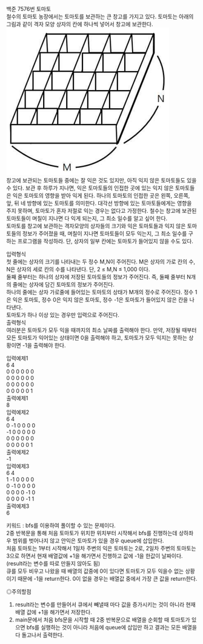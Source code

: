 백준 7576번 토마토  
철수의 토마토 농장에서는 토마토를 보관하는 큰 창고를 가지고 있다. 토마토는 아래의 그림과 같이 격자 모양 상자의 칸에 하나씩 넣어서 창고에 보관한다.   
![img.png](img.png)  
창고에 보관되는 토마토들 중에는 잘 익은 것도 있지만, 아직 익지 않은 토마토들도 있을 수 있다. 보관 후 하루가 지나면, 익은 토마토들의 인접한 곳에 있는 
익지 않은 토마토들은 익은 토마토의 영향을 받아 익게 된다. 하나의 토마토의 인접한 곳은 왼쪽, 오른쪽, 앞, 뒤 네 방향에 있는 토마토를 의미한다. 대각선 
방향에 있는 토마토들에게는 영향을 주지 못하며, 토마토가 혼자 저절로 익는 경우는 없다고 가정한다. 철수는 창고에 보관된 토마토들이 며칠이 지나면 다 익게 
되는지, 그 최소 일수를 알고 싶어 한다.  
토마토를 창고에 보관하는 격자모양의 상자들의 크기와 익은 토마토들과 익지 않은 토마토들의 정보가 주어졌을 때, 며칠이 지나면 토마토들이 모두 익는지, 그 최소 일수를 구하는 프로그램을 작성하라. 
단, 상자의 일부 칸에는 토마토가 들어있지 않을 수도 있다.  

입력형식  
첫 줄에는 상자의 크기를 나타내는 두 정수 M,N이 주어진다. M은 상자의 가로 칸의 수, N은 상자의 세로 칸의 수를 나타낸다. 단, 2 ≤ M,N ≤ 1,000 이다.  
둘째 줄부터는 하나의 상자에 저장된 토마토들의 정보가 주어진다. 즉, 둘째 줄부터 N개의 줄에는 상자에 담긴 토마토의 정보가 주어진다.  
하나의 줄에는 상자 가로줄에 들어있는 토마토의 상태가 M개의 정수로 주어진다. 정수 1은 익은 토마토, 정수 0은 익지 않은 토마토, 정수 -1은 토마토가 들어있지 않은 칸을 나타낸다.  
토마토가 하나 이상 있는 경우만 입력으로 주어진다.  
출력형식  
여러분은 토마토가 모두 익을 때까지의 최소 날짜를 출력해야 한다. 만약, 저장될 때부터 모든 토마토가 익어있는 상태이면 0을 출력해야 하고, 
토마토가 모두 익지는 못하는 상황이면 -1을 출력해야 한다.  

입력예제1  
6 4  
0 0 0 0 0 0  
0 0 0 0 0 0  
0 0 0 0 0 0  
0 0 0 0 0 1  
출력예제1  
8  
입력예제2  
6 4  
0 -1 0 0 0 0  
-1 0 0 0 0 0  
0 0 0 0 0 0  
0 0 0 0 0 1  
출력예제2  
-1  
입력예제3  
6 4  
1 -1 0 0 0 0  
0 -1 0 0 0 0  
0 0 0 0 -1 0  
0 0 0 0 -1 1  
출력예제3  
6  

키워드 : bfs를 이용하여 풀이할 수 있는 문제이다.  
2중 반복문을 통해 처음 토마토가 위치한 위치부터 시작해서 bfs를 진행하는데 상하좌우 범위를 벗어나지 않고 안익은 토마토가 있을 경우 queue에 삽입한다.  
처음 토마토는 1부터 시작해서 1일차 주변의 익은 토마토는 2로, 2일차 주변의 토마토는 3으로 하면서 현재 배열값에 +1을 해가면서 진행하고 값에 -1을 
한값이 날짜이다. (result라는 변수를 따로 만들지 않아도 됨)    
큐를 모두 비우고 나왔을 때 배열의 값중에 0이 있다면 토마토가 모두 익을수 없는 상황이기 때문에 -1을 return한다. 0이 없을 경우는 배열값 중에서 가장 
큰 값을 return한다.  

◎주의할점  
1. result라는 변수를 만들어서 큐에서 빼낼때 마다 값을 증가시키는 것이 아니라 현재 배열 값에 +1을 해가면서 저장한다.  
2. main문에서 처음 bfs문을 시작할 때 2중 반복문으로 배열을 순회할 때 토마토가 있으면 bfs를 실행하는 것이 아니라 처음에 queue에 삽입만 하고 결과는 모든 배열을 다 돌고나서 출력한다.

